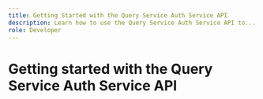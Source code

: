 ```yaml
---
title: Getting Started with the Query Service Auth Service API
description: Learn how to use the Query Service Auth Service API to... . Follow this guide to learn how to perform key operations using the API.
role: Developer
---
```

# Getting started with the Query Service Auth Service API
